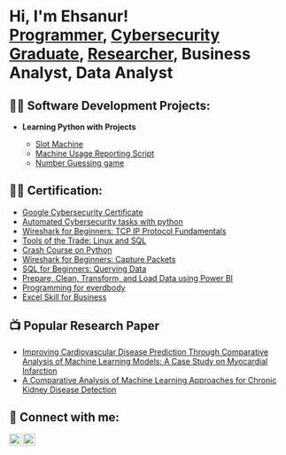<h1>Hi, I'm Ehsanur! <br/><a href="https://github.com/EhsanurRashid">Programmer</a>, <a href="https://www.linkedin.com/in/ehsanur-rashid-lipu/">Cybersecurity Graduate</a>, <a href="https://scholar.google.com/citations?user=kxCsIPMAAAAJ&hl=en">Researcher</a>, <a> Business Analyst</a>, <a> Data Analyst</a> </a></h1>

<h2>👨‍💻 Software Development Projects:</h2>

- <b>Learning Python with Projects</b>

  - [Slot Machine](https://github.com/EhsanurRashid/Slot_machine.git)
  - [Machine Usage Reporting Script](https://github.com/EhsanurRashid/TrackUseofMachine)
  - [Number Guessing game](https://github.com/EhsanurRashid/numberguess)

 <h2>👨‍💻 Certification:</h2>

  - [Google Cybersecurity Certificate](https://www.credly.com/badges/92cf62df-681f-44a1-b490-14f4b142e6ec/linked_in_profile)
  - [Automated Cybersecurity tasks with python](https://coursera.org/share/d8145e8f25cfa2c689ce3eaa1d754713)
  - [Wireshark for Beginners: TCP IP Protocol Fundamentals](https://coursera.org/share/4fe004d47903d9496026c04c5a3a2602)
  - [Tools of the Trade: Linux and SQL](https://coursera.org/share/fc2e795dc57702cd9a8fdc4b7ce2f41b)
  - [Crash Course on Python](https://coursera.org/share/615d666c2dfe96aaf8dc42bff340ca6d)
  - [Wireshark for Beginners: Capture Packets](https://coursera.org/share/610974791ba417a3c50ed6c2525ac5be)
  - [SQL for Beginners: Querying Data](https://coursera.org/share/754724664c5695dfd47f7b77e44f6173)
  - [Prepare, Clean, Transform, and Load Data using Power BI](https://coursera.org/share/31d938fa8d80d385b1f88ffdc5f38b66)
  - [Programming for everdbody](https://www.coursera.org/account/accomplishments/certificate/WRT4GBU7Q556)
  - [Excel Skill for Business](https://www.coursera.org/account/accomplishments/specialization/certificate/NS8B5BDT326L)

<h2>📺 Popular Research Paper</h2>

- [Improving Cardiovascular Disease Prediction Through Comparative Analysis of Machine Learning Models: A Case Study on Myocardial Infarction](https://ieeexplore.ieee.org/abstract/document/10366476)
- [A Comparative Analysis of Machine Learning Approaches for Chronic Kidney Disease Detection](https://ieeexplore.ieee.org/abstract/document/10334765)


<h2> 🤳 Connect with me:</h2>

[<img align="left" alt="EhsanurRashidLipu | LinkedIn" width="22px" src="https://cdn.jsdelivr.net/npm/simple-icons@v3/icons/linkedin.svg" />][linkedin]
[<img align="left" alt="EhsanurRashidLipu | Instagram" width="22px" src="https://cdn.jsdelivr.net/npm/simple-icons@v3/icons/instagram.svg" />][instagram]

[instagram]: https://www.instagram.com/ehsanur_lipu/
[linkedin]: https://www.linkedin.com/in/ehsanur-rashid-lipu/

<!--
**EhsanurRashid/EhsanurRashidLipu** is a ✨ _special_ ✨ repository because its `README.md` (this file) appears on your GitHub profile.

Here are some ideas to get you started:

- 🔭 I’m currently working on ...
- 🌱 I’m currently learning ...
- 👯 I’m looking to collaborate on ...
- 🤔 I’m looking for help with ...
- 💬 Ask me about ...
- 📫 How to reach me: ...
- 😄 Pronouns: ...
- ⚡ Fun fact: ...
-->
